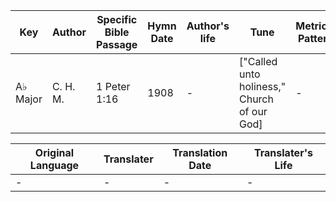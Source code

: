 Key | Author   | Specific Bible Passage     |Hymn Date |Author's life |Tune |Metrical Pattern   |Composer/Source
-- | --------- | ---------------------------|----------|--------------|-----|-------------------|-------------  
A♭ Major |C. H. M. |1 Peter 1:16 |1908 |- |["Called unto holiness," Church of our God] |- |Mrs. C. H. Morris

Original Language | Translater | Translation Date   | Translater's Life  
----------------- | --------- | --------------------|-------------     
\- |- |- |-

